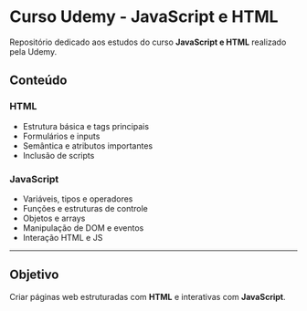 # Curso Udemy - JavaScript e HTML

Repositório dedicado aos estudos do curso **JavaScript e HTML** realizado pela Udemy.

## Conteúdo

### HTML
- Estrutura básica e tags principais
- Formulários e inputs
- Semântica e atributos importantes
- Inclusão de scripts

### JavaScript
- Variáveis, tipos e operadores
- Funções e estruturas de controle
- Objetos e arrays
- Manipulação de DOM e eventos
- Interação HTML e JS

---

## Objetivo
Criar páginas web estruturadas com **HTML** e interativas com **JavaScript**.
